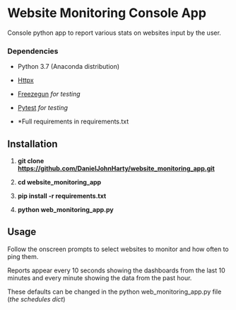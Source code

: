 # Website Monitoring Console App
Console python app to report various stats on websites input by the user.

### Dependencies
- Python 3.7 (Anaconda distribution)
- [Httpx](https://www.python-httpx.org/)
- [Freezegun](https://github.com/spulec/freezegun) *for testing*

- [Pytest](http://pytest.com/) *for testing*
- *Full requirements in requirements.txt


## Installation


1. **git clone https://github.com/DanielJohnHarty/website_monitoring_app.git**

2. **cd website_monitoring_app**

3.  **pip install -r requirements.txt**

3.  **python web_monitoring_app.py**


## Usage

Follow the onscreen prompts to select websites to monitor and how often to ping them.

Reports appear every 10 seconds showing the dashboards from the last 10 minutes and every minute showing the data from the past hour.

These defaults can be changed in the python web_monitoring_app.py file (*the schedules dict*)